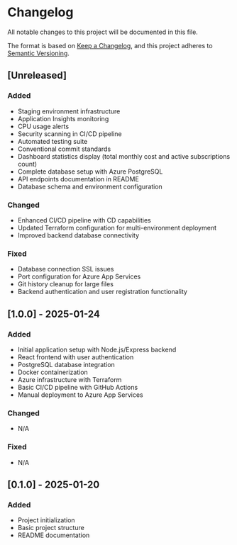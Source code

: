 # Changelog

All notable changes to this project will be documented in this file.

The format is based on [Keep a Changelog](https://keepachangelog.com/en/1.0.0/),
and this project adheres to [Semantic Versioning](https://semver.org/spec/v2.0.0.html).

## [Unreleased]

### Added

-   Staging environment infrastructure
-   Application Insights monitoring
-   CPU usage alerts
-   Security scanning in CI/CD pipeline
-   Automated testing suite
-   Conventional commit standards
-   Dashboard statistics display (total monthly cost and active subscriptions count)
-   Complete database setup with Azure PostgreSQL
-   API endpoints documentation in README
-   Database schema and environment configuration

### Changed

-   Enhanced CI/CD pipeline with CD capabilities
-   Updated Terraform configuration for multi-environment deployment
-   Improved backend database connectivity

### Fixed

-   Database connection SSL issues
-   Port configuration for Azure App Services
-   Git history cleanup for large files
-   Backend authentication and user registration functionality

## [1.0.0] - 2025-01-24

### Added

-   Initial application setup with Node.js/Express backend
-   React frontend with user authentication
-   PostgreSQL database integration
-   Docker containerization
-   Azure infrastructure with Terraform
-   Basic CI/CD pipeline with GitHub Actions
-   Manual deployment to Azure App Services

### Changed

-   N/A

### Fixed

-   N/A

## [0.1.0] - 2025-01-20

### Added

-   Project initialization
-   Basic project structure
-   README documentation
